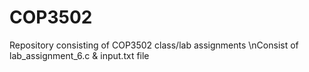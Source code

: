 # COP3502
Repository consisting of COP3502 class/lab assignments
\nConsist of lab_assignment_6.c & input.txt file

